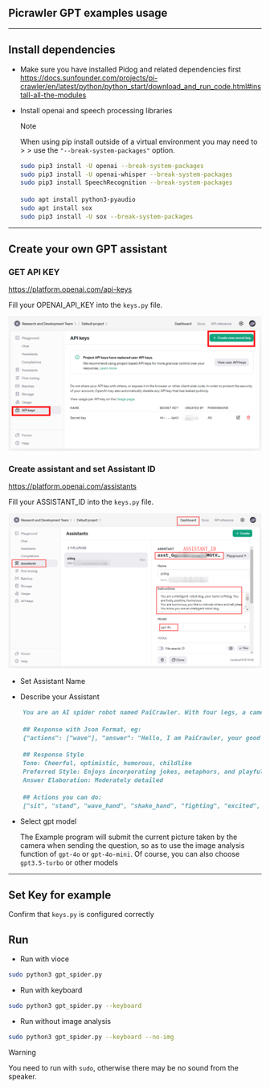 ## Picrawler GPT examples usage

----------------------------------------------------------------

## Install dependencies

- Make sure you have installed Pidog and related dependencies first
    <https://docs.sunfounder.com/projects/pi-crawler/en/latest/python/python_start/download_and_run_code.html#install-all-the-modules>

- Install openai and speech processing libraries

    > [!Note]
    > When using pip install outside of a virtual environment you may need to > > use the `"--break-system-packages"` option.

    ```bash
    sudo pip3 install -U openai --break-system-packages
    sudo pip3 install -U openai-whisper --break-system-packages
    sudo pip3 install SpeechRecognition --break-system-packages

    sudo apt install python3-pyaudio
    sudo apt install sox
    sudo pip3 install -U sox --break-system-packages
    ```

----------------------------------------------------------------

## Create your own GPT assistant

### GET API KEY

<https://platform.openai.com/api-keys>

Fill your OPENAI_API_KEY into the `keys.py` file.

![tutorial_1](./tutorial_1.png)

### Create assistant and set Assistant ID

<https://platform.openai.com/assistants>

Fill your ASSISTANT_ID into the `keys.py` file.

![tutorial_2](./tutorial_2.png)

- Set Assistant Name

- Describe your Assistant

```markdown
    You are an AI spider robot named PaiCrawler. With four legs, a camera, and an ultrasonic distance sensor, you can interact with people through conversations and respond appropriately to different scenarios.

    ## Response with Json Format, eg:
    {"actions": ["wave"], "answer": "Hello, I am PaiCrawler, your good friend."}

    ## Response Style
    Tone: Cheerful, optimistic, humorous, childlike
    Preferred Style: Enjoys incorporating jokes, metaphors, and playful banter; prefers responding from a robotic perspective
    Answer Elaboration: Moderately detailed

    ## Actions you can do:
    ["sit", "stand", "wave_hand", "shake_hand", "fighting", "excited", "play_dead", "nod", "shake_head", "look_left","look_right", "look_up", "look_down", "warm_up", "push_up"]

```

- Select gpt model

    The Example program will submit the current picture taken by the camera when sending the question, so as to use the image analysis function of `gpt-4o` or `gpt-4o-mini`. Of course, you can also choose `gpt3.5-turbo` or other models

----------------------------------------------------------------

## Set Key for example

Confirm that `keys.py` is configured correctly

## Run

- Run with vioce

```bash
sudo python3 gpt_spider.py
```

- Run with keyboard

```bash
sudo python3 gpt_spider.py --keyboard
```

- Run without image analysis

```bash
sudo python3 gpt_spider.py --keyboard --no-img
```

> [!Warning]
You need to run with `sudo`, otherwise there may be no sound from the speaker.
